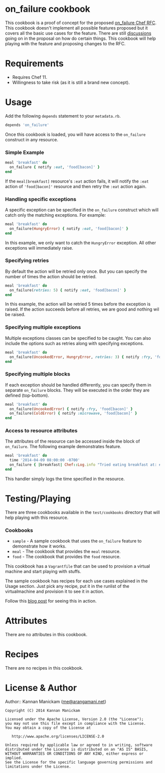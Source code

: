 # on_failure cookbook

This cookbook is a proof of concept for the proposed [on_failure Chef RFC]. This cookbook doesn't implement all
possible features proposed but it covers all the basic use cases for the feature. There are still [discussions] going
on in the proposal on how do certain things. This cookbook will help playing with the feature and proposing changes to
the RFC.

[on_failure Chef RFC]: https://github.com/opscode/chef-rfc/blob/sethvargo/on_failure/on_failure.md
[discussions]: https://github.com/opscode/chef-rfc/pull/1

# Requirements

* Requires Chef 11.
* Willingness to take risk (as it is still a brand new concept).

# Usage

Add the following `depends` statement to your `metadata.rb`.

```ruby
depends 'on_failure'
```

Once this cookbook is loaded, you will have access to the `on_failure` construct in any resource.

### Simple Example

```ruby
meal 'breakfast' do
  on_failure { notify :eat, 'food[bacon]' }
end
```

If the  `meal[breakfast]` resource's `:eat` action fails, it will notify the `:eat` action of `'food[bacon]'` resource
and then retry the `:eat` action again.

### Handling specific exceptions

A specific exception can be specified in the `on_failure` construct which will catch only the matching exceptions.
For example:

```ruby
meal 'breakfast' do
  on_failure(HungryError) { notify :eat, 'food[bacon]' }
end
```

In this example, we only want to catch the `HungryError` exception. All other exceptions will immediately raise.

### Specifying retries

By default the action will be retried only once. But you can specify the number of times the action should be retried.

```ruby
meal 'breakfast' do
  on_failure(retries: 5) { notify :eat, 'food[bacon]' }
end
```

In this example, the action will be retried 5 times before the exception is raised. If the action succeeds before all
retries, we are good and nothing wil be raised.

### Specifying multiple exceptions

Multiple exceptions classes can be specified to be caught. You can also include the options such as retries along with
specifying exceptions.

```ruby
meal 'breakfast' do
  on_failure(UncookedError, HungryError, retries: 3) { notify :fry, 'food[bacon]' }
end
```

### Specifying multiple blocks

If each exception should be handled differently, you can specify them in separate `on_failure` blocks. They will be
executed in the order they are defined (top-bottom).

```ruby
meal 'breakfast' do
  on_failure(UncookedError) { notify :fry, 'food[bacon]' }
  on_failure(ColdError) { notify :microwave, 'food[bacon]' }
end
```

### Access to resource attributes

The attributes of the resource can be accessed inside the block of `on_failure`. The following example demonstrates
feature.

```ruby
meal 'breakfast' do
  time '2014-04-09 08:00:00 -0700'
  on_failure { |breakfast| Chef::Log.info "Tried eating breakfast at: #{breakfast.time}" }
end
```

This handler simply logs the time specified in the resource.

# Testing/Playing

There are three cookbooks available in the `test/cookbooks` directory that will help playing with this resource.

### Cookbooks

* `sample` - A sample cookbook that uses the `on_failure` feature to demonstrate how it works.
* `meal` - The cookbook that provides the `meal` resource.
* `food` - The cookbook that provides the `food` resource.

This cookbook has a `Vagrantfile` that can be used to provision a virtual machine and start playing with stuffs.

The sample cookbook has recipes for each use cases explained in the Usage section. Just pick any recipe, put it in
the runlist of the virtualmachine and provision it to see it in action.

Follow this [blog post] for seeing this in action.

[blog post]: http://blog.arangamani.net/blog/2014/04/08/chef-on-failure-handler/

# Attributes

There are no attributes in this cookbook.

# Recipes

There are no recipes in this cookbook.

# License & Author

Author:: Kannan Manickam (<me@arangamani.net>)

```
Copyright (C) 2014 Kannan Manickam

Licensed under the Apache License, Version 2.0 (the "License");
you may not use this file except in compliance with the License.
You may obtain a copy of the License at

   http://www.apache.org/licenses/LICENSE-2.0

Unless required by applicable law or agreed to in writing, software
distributed under the License is distributed on an "AS IS" BASIS,
WITHOUT WARRANTIES OR CONDITIONS OF ANY KIND, either express or implied.
See the License for the specific language governing permissions and
limitations under the License.
```
